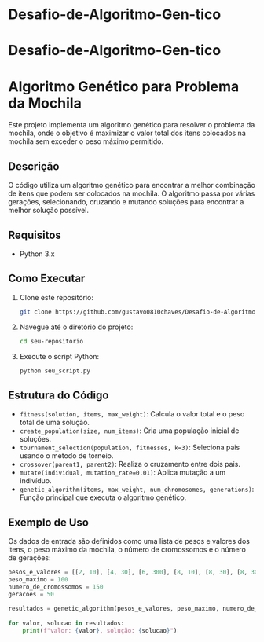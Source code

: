 # Desafio-de-Algoritmo-Gen-tico
# Desafio-de-Algoritmo-Gen-tico
# Algoritmo Genético para Problema da Mochila
 
Este projeto implementa um algoritmo genético para resolver o problema da mochila, onde o objetivo é maximizar o valor total dos itens colocados na mochila sem exceder o peso máximo permitido.
 
## Descrição
 
O código utiliza um algoritmo genético para encontrar a melhor combinação de itens que podem ser colocados na mochila. O algoritmo passa por várias gerações, selecionando, cruzando e mutando soluções para encontrar a melhor solução possível.
 
## Requisitos
 
- Python 3.x
 
## Como Executar
 
1. Clone este repositório:
    ```bash
    git clone https://github.com/gustavo0810chaves/Desafio-de-Algoritmo-Gen-tico
    ```
2. Navegue até o diretório do projeto:
    ```bash
    cd seu-repositorio
    ```
3. Execute o script Python:
    ```bash
    python seu_script.py
    ```
 
## Estrutura do Código
 
- `fitness(solution, items, max_weight)`: Calcula o valor total e o peso total de uma solução.
- `create_population(size, num_items)`: Cria uma população inicial de soluções.
- `tournament_selection(population, fitnesses, k=3)`: Seleciona pais usando o método de torneio.
- `crossover(parent1, parent2)`: Realiza o cruzamento entre dois pais.
- `mutate(individual, mutation_rate=0.01)`: Aplica mutação a um indivíduo.
- `genetic_algorithm(items, max_weight, num_chromosomes, generations)`: Função principal que executa o algoritmo genético.
 
## Exemplo de Uso
 
Os dados de entrada são definidos como uma lista de pesos e valores dos itens, o peso máximo da mochila, o número de cromossomos e o número de gerações:
 
```python
pesos_e_valores = [[2, 10], [4, 30], [6, 300], [8, 10], [8, 30], [8, 300], [12, 50], [25, 75], [50, 100], [100, 400]]
peso_maximo = 100
numero_de_cromossomos = 150
geracoes = 50
 
resultados = genetic_algorithm(pesos_e_valores, peso_maximo, numero_de_cromossomos, geracoes)
 
for valor, solucao in resultados:
    print(f"valor: {valor}, solução: {solucao}")
